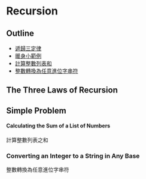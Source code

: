# Recursion

## Outline
* [遞歸三定律](#the-three-laws-of-recursion)
* [暖身小範例](#simple-problem)
 * [計算整數列表和](#calculating-the-sum-of-a-list-of-numbers)
 * [整數轉換為任意進位字串符](#converting-an-integer-to-a-string-in-any-base)

## The Three Laws of Recursion

## Simple Problem

#### Calculating the Sum of a List of Numbers
計算整數列表之和

### Converting an Integer to a String in Any Base
整數轉換為任意進位字串符